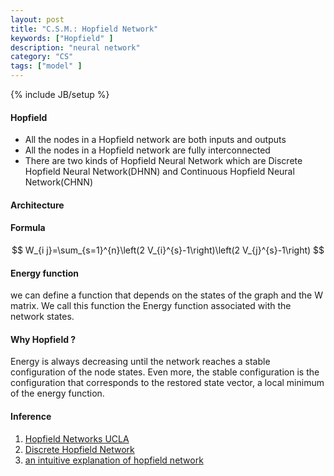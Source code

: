 ```yaml
---
layout: post
title: "C.S.M.: Hopfield Network"
keywords: ["Hopfield" ]
description: "neural network"
category: "CS"
tags: ["model" ]
---
```

{% include JB/setup %}

#### Hopfield
+ All the nodes in a Hopfield network are both inputs and outputs
+ All the nodes in a Hopfield network are fully interconnected
+ There are two kinds of Hopfield Neural Network which are Discrete Hopfield Neural Network(DHNN) and Continuous Hopfield Neural Network(CHNN)


#### Architecture

#### Formula

$$
W_{i j}=\sum_{s=1}^{n}\left(2 V_{i}^{s}-1\right)\left(2 V_{j}^{s}-1\right)
$$

#### Energy function
we can define a function that depends on the states of the graph and the W matrix. We call this function the
Energy function associated with the network states.

#### Why Hopfield ?
Energy is always decreasing until the network reaches a stable configuration of the node states. Even more, the
stable configuration is the configuration that corresponds to the restored state vector, a local minimum of the 
energy function.


#### Inference

1. [Hopfield Networks UCLA](http://web.cs.ucla.edu/~rosen/161/notes/hopfield.html)
2. [Discrete Hopfield Network](http://neupy.com/2015/09/20/discrete_hopfield_network.html)
3. [an intuitive explanation of hopfield network](https://www.quora.com/What-is-an-intuitive-explanation-of-what-a-Hopfield-network-is)

